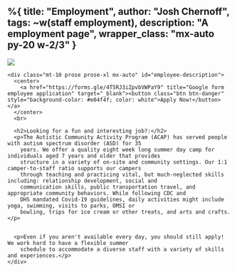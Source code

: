 %{
  title: "Employment",
  author: "Josh Chernoff",
  tags: ~w(staff employment),
  description: "A employment page",
  wrapper_class: "mx-auto py-20 w-2/3"
}
---

<div class="container">
    <img src="/images/employee_2024.png">

    <div class="mt-10 prose prose-xl mx-auto" id="employee-description">
      <center>
        <a href="https://forms.gle/4T5RJ3iZpvbVWPaY9" title="Google form employee application" target="_blank"><button class="btn btn-danger" style="background-color: #e04f4f; color: white">Apply Now!</button></a>
      </center>
      <br>

      <h2>Looking for a fun and interesting job?:</h2>
      <p>The Autistic Community Activity Program (ACAP) has served people with autism spectrum disorder (ASD) for 35
        years. We offer a quality eight week long summer day camp for individuals aged 7 years and older that provides
        structure in a variety of on-site and community settings. Our 1:1 camper-to-staff ratio supports our campers
        through teaching and practicing vital, but much-neglected skills including: relationship development, social and
        communication skills, public transportation travel, and appropriate community behaviors. While following CDC and
        DHS mandated Covid-19 guidelines, daily activities might include yoga, swimming, visits to parks, OMSI or
        bowling, trips for ice cream or other treats, and arts and crafts.</p>


      <p>Even if you aren't available every day, you should still apply! We work hard to have a flexible summer
        schedule to accommodate a diverse staff with a variety of skills and experiences.</p>
    </div>
  </div>